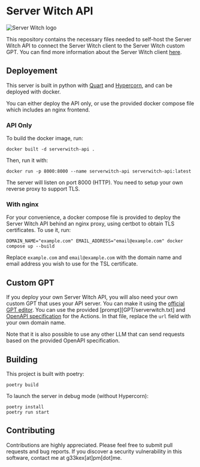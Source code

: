 Server Witch API
================

![Server Witch logo](serverwitch.png)

This repository contains the necessary files needed to self-host the Server Witch API to connect the Server Witch client to the Server Witch custom GPT. You can find more information about the Server Witch client [here](https://github.com/g33kex/ServerWitch). 

## Deployement

This server is built in python with [Quart](https://quart.palletsprojects.com/en/latest/) and [Hypercorn](https://hypercorn.readthedocs.io/en/latest/index.html), and can be deployed with docker.

You can either deploy the API only, or use the provided docker compose file which includes an nginx frontend. 

### API Only

To build the docker image, run:
```
docker built -d serverwitch-api .
```

Then, run it with:
```
docker run -p 8000:8000 --name serverwitch-api serverwitch-api:latest
```

The server will listen on port 8000 (HTTP). You need to setup your own reverse proxy to support TLS. 

### With nginx

For your convenience, a docker compose file is provided to deploy the Server Witch API behind an nginx proxy, using certbot to obtain TLS certificates. To use it, run:
```
DOMAIN_NAME="example.com" EMAIL_ADDRESS="email@example.com" docker compose up --build
```

Replace `example.com` and `email@example.com` with the domain name and email address you wish to use for the TSL certificate.

## Custom GPT

If you deploy your own Server Witch API, you will also need your own custom GPT that uses your API server. You can make it using the [official GPT editor](https://chat.openai.com/gpts/editor). You can use the provided [prompt][GPT/serverwitch.txt] and [OpenAPI specification](GPT/openapi.yaml) for the Actions. In that file, replace the `url` field with your own domain name.

Note that it is also possible to use any other LLM that can send requests based on the provided OpenAPI specification.

## Building

This project is built with poetry:
```
poetry build
```

To launch the server in debug mode (without Hypercorn):
```
poetry install
poetry run start
```

## Contributing

Contributions are highly appreciated. Please feel free to submit pull requests and bug reports. If you discover a security vulnerability in this software, contact me at g33kex[at]pm[dot]me.
